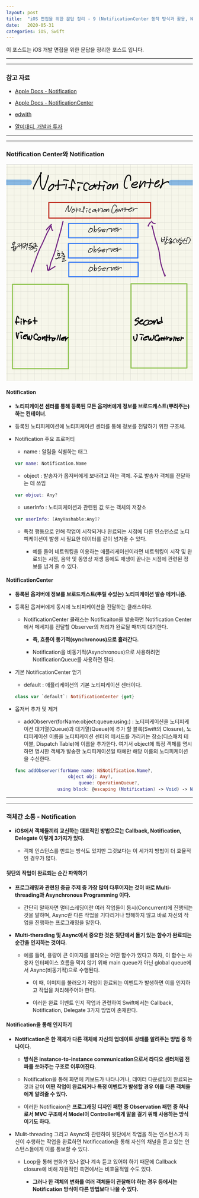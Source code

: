 ```yaml
---
layout: post
title:  "iOS 면접을 위한 문답 정리 - 9 (NotificationCenter 동작 방식과 활용, Notification)"
date:   2020-05-31
categories: iOS, Swift
---
```


이 포스트는 iOS 개발 면접을 위한 문답을 정리한 포스트 입니다.

- - -
- - -

### 참고 자료

- [Apple Docs - Notification](https://developer.apple.com/documentation/foundation/notification)

- [Apple Docs - NotificationCenter](https://developer.apple.com/documentation/foundation/notificationcenter)

- [edwith](https://www.edwith.org/boostcourse-ios/lecture/16919/)

- [얄미대디, 개발과 투자](https://m.blog.naver.com/jdub7138/220937372865)

- - -
- - -

### Notification Center와 Notification

<img width="1058" alt="notiAndnotiCenterImage-1" src="https://github.com/VincentGeranium/VincentGeranium.github.io/blob/master/assets/img/notiAndnotiCenterImage-1.png?raw=true" title="notiAndnotiCenterImage-1">

#### Notification

- **노티피케이션 센터를 통해 등록된 모든 옵저버에게 정보를 브로드캐스트(뿌려주는)하는 컨테이너.**

- 등록된 노티피케이션에 노티피케이션 센터를 통해 정보를 전달하기 위한 구조체.

- Notification 주요 프로퍼티

    - name : 알림을 식별하는 태그
    
    ```swift
    var name: Notification.Name
    ```
    
    - object : 발송자가 옵저버에게 보내려고 하는 객체. 주로 발송자 객체를 전달하는 데 쓰임
    
    ```swift
    var objcet: Any?
    ```
    
    - userInfo : 노티피케이션과 관련된 값 또는 객체의 저장소
    
    ```swift
    var userInfo: [AnyHashable:Any]?
    ```
    
    - 특정 행동으로 인해 작업이 시작되거나 완료되는 시점에 다른 인스턴스로 노티피케이션이 발생 시 필요한 데이터를 같이 넘겨줄 수 있다.
    
        - 예를 들어 네트워킹을 이용하는 애플리케이션이라면 네트워킹이 시작 및 완료되는 시점, 음악 및 동영상 재생 등에도 재생이 끝나는 시점에 관련된 정보를 넘겨 줄 수 있다.

#### NotificationCenter

- **등록된 옵저버에 정보를 브로드캐스트(뿌릴 수있는) 노티피케이션 발송 메커니즘.**

- 등록된 옵저버에게 동시에 노티피케이션을 전달하는 클래스이다.

    - NotificationCenter 클래스는 Notificaiton을 발송하면 Notification Center에서 메세지를 전달할 Observer의 처리가 완료될 때까지 대기한다.
    
        - **즉, 흐름이 동기적(synchronous)으로 흘러간다.**
        
        - Notification을 비동기적(Asynchronous)으로 사용하려면 NotificationQueue를 사용하면 된다.
        
- 기본 NotificationCenter 얻기

    - default : 애플리케이션의 기본 노티피케이션 센터이다.
    
    ```swift
    class var `default`: NotificationCenter {get}
    ```

- 옵저버 추가 및 제거

    - addObserver(forName:object:queue:using:) : 노티피케이션을 노티피케이션 대기열(Queue)과 대기열(Queue)에 추가 할 블록(Swift의 Closure), 노티피케이션 이름을 노티피케이션 센터의 메서드를 가리키는 장소(디스패치 테이블, Dispatch Table)에 이름을 추가한다. 여기서 object에 특정 객체를 명시하면 명시한 객체가 발송한 노티피케이션일 때에만 해당 이름의 노티피케이션을 수신한다.
    
    ```swift
    func addObserver(forName name: NSNotification.Name?, 
                        object obj: Any?, 
                            queue: OperationQueue?, 
                    using block: @escaping (Notification) -> Void) -> NSObjectProtocol
    ```


- - -
- - -

### 객체간 소통 - Notification

- **iOS에서 객체들끼리 교신하는 대표적인 방법으로는 Callback, Notification, Delegate 이렇게 3가지가 있다.**

    - 객체 인스턴스를 만드는 방식도 있지만 그것보다는 이 세가지 방법이 더 효율적인 경우가 많다.
    
#### 뒷단의 작업이 완료되는 순간 파악하기

- **프로그래밍과 관련된 중급 주제 중 가장 많이 다루어지는 것이 바로 Multi-threading과 Asynchronous Programming 이다.**

    - 간단히 말하자면 멀티스레딩이란 여러 작업들이 동시(Concurrent)에 진행되는 것을 말하며, Async란 다른 작업을 기다리거나 방해하지 않고 바로 자신의 작업을 진행하는 프로그래밍을 말한다.
    
- **Multi-therading 및 Async에서 중요한 것은 뒷단에서 돌기 있는 함수가 완료되는 순간을 인지하는 것이다.**

    - 예를 들어, 용량이 큰 이미지를 불러오는 어떤 함수가 있다고 하자, 이 함수는 사용자 인터페이스 흐름을 막지 않기 위해 main queue가 아닌 global queue에서 Async(비동기적)으로 수행된다.
    
        - 이 때, 이미지를 불러오기 작업이 완료되는 이벤트가 발생하면 이를 인지하고 작업을 처리해주어야 한다.
        
        - 이러한 완료 이벤트 인지 작업과 관련하여 Swift에서는 Callback, Notification, Delegate 3가지 방법이 존재한다.
        
#### Notification을 통해 인지하기

- **Notification은 한 객체가 다른 객체에 자신의 업데이트 상태를 알려주는 방법 중 하나이다.**

    - **방식은 instance-to-instance communication으로서 라디오 센터처럼 전파를 쏘아주는 구조로 이루어진다.**
    
    - Notification을 통해 화면에 키보드가 나타나거나, 데이터 다운로딩이 완료되는 것과 같이 **어떤 작업이 완료되거나 특정 이벤트가 발생할 경우 이를 다른 객체들에게 알려줄 수 있다.**
    
    - 이러한 Notificaion은 **프로그래밍 디자인 패턴 중 Observation 패턴 중 하나로서 MVC 구조에서 Model이 Controller에게 말을 걸기 위해 사용하는 방식이기도 하다.**
    
- Mulit-threading 그리고 Async와 관련하여 뒷단에서 작업을 하는 인스턴스가 자신이 수행하는 작업을 완료하면 Notificcation을 통해 자신의 채널을 듣고 있는 인스턴스들에게 이를 통보할 수 있다.

    - Loop을 통해 변화가 있나 없나 계속 듣고 있어야 하기 때문에 Callback closure에 비해 자원적인 측면에서는 비효율적일 수도 있다.
    
        - **그러나 한 객체의 변화를 여러 객체들이 관찰해야 하는 경우 등에서는 Notification 방식이 다른 방법보다 나을 수 있다.**
        
